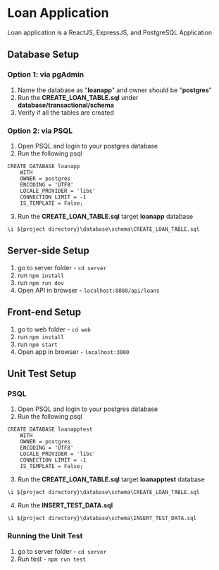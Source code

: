 # Loan Application
Loan application is a ReactJS, ExpressJS, and PostgreSQL Application


## Database Setup
### Option 1: via pgAdmin
1. Name the database as "**loanapp**" and owner should be "**postgres**"
2. Run the **CREATE_LOAN_TABLE.sql** under **database/transactional/schema**
3. Verify if all the tables are created

### Option 2: via PSQL
1. Open PSQL and login to your postgres database
2. Run the following psql
```
CREATE DATABASE loanapp
    WITH
    OWNER = postgres
    ENCODING = 'UTF8'
    LOCALE_PROVIDER = 'libc'
    CONNECTION LIMIT = -1
    IS_TEMPLATE = False;
```
3. Run the **CREATE_LOAN_TABLE.sql** target **loanapp** database
```
\i ${project directory}\database\schema\CREATE_LOAN_TABLE.sql
```

## Server-side Setup

1. go to server folder - `cd server`
2. run `npm install`
3. run `npm run dev`
4. Open API in browser - `localhost:8080/api/loans`

## Front-end Setup

1. go to web folder - `cd web`
2. run `npm install`
3. run `npm start`
4. Open app in browser - `localhost:3000`

## Unit Test Setup

### PSQL
1. Open PSQL and login to your postgres database
2. Run the following psql
```
CREATE DATABASE loanapptest
    WITH
    OWNER = postgres
    ENCODING = 'UTF8'
    LOCALE_PROVIDER = 'libc'
    CONNECTION LIMIT = -1
    IS_TEMPLATE = False;
```
3. Run the **CREATE_LOAN_TABLE.sql** target **loanapptest** database
```
\i ${project directory}\database\schema\CREATE_LOAN_TABLE.sql
```
4. Run the **INSERT_TEST_DATA.sql**
```
\i ${project directory}\database\schema\INSERT_TEST_DATA.sql
```

### Running the Unit Test
1. go to server folder - `cd server`
2. Run test - `npm run test`
